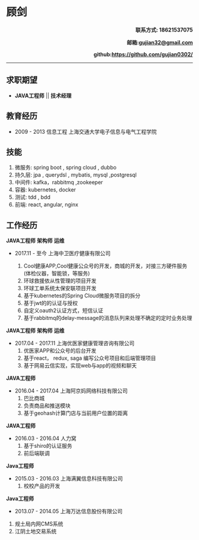 # 顾剑
**<p align="right">联系方式: 18621537075</p>**
**<p align="right">邮箱:gujian32@gmail.com</p>**
**<p align="right">github:https://github.com/gujian0302/</p>**

---
## 求职期望
* **JAVA工程师** || **技术经理**

## 教育经历

* 2009 - 2013 信息工程 上海交通大学电子信息与电气工程学院

## 技能
1. 微服务: spring boot , spring cloud , dubbo
2. 持久层: jpa , querydsl , mybatis, mysql ,postgresql
3. 中间件: kafka，rabbitmq ,zookeeper
4. 容器: kubernetes, docker
5. 测试: tdd , bdd
6. 前端: react, angular, nginx


## 工作经历

**JAVA工程师**
**架构师**
**运维**

* 2017.11 - 至今 上海中卫医疗健康有限公司 

  1. Cool健康APP,Cool健康公众号的开发，商城的开发，对接三方硬件服务(体检仪器，智能锁，等服务)
  2. 环球救援依从性管理的项目开发
  3. 环球工单系统太保安联项目开发
  4. 基于kubernetes的Spring Cloud微服务项目的拆分
  5. 基于jwt的的认证与授权
  6. 自定义oauth2认证方式，短信认证
  7. 基于rabbitmq的delay-message的消息队列来处理不确定的定时业务处理
 

**JAVA工程师**
**架构师**
**运维**

* 2017.04 - 2017.11 上海优医家健康管理咨询有限公司
  1. 优医家APP和公众号的后台开发
  2. 基于react， redux, saga 编写公众号项目和后端管理项目
  3. 基于网易云信实现，实现web与app的视频和聊天

**JAVA工程师**

* 2016.04 - 2017.04 上海阿京妈网络科技有限公司
  1. 巴比商城
  2. 负责商品和推送模块
  3. 基于geohash计算门店与当前用户位置的距离

**JAVA工程师**

* 2016.03 - 2016.04 人力窝
  1. 基于shiro的认证服务
  2. 前后端联调
  
**Java工程师**

* 2015.03 - 2016.03 上海满翼信息科技有限公司
  1. 校校产品的开发
  
**Java工程师**

* 2013.07 - 2014.05 上海万达信息股份有限公司
 1. 规土局内网CMS系统
 2. 江阴土地交易系统
 
